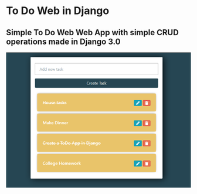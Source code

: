 # To Do Web in Django
## Simple To Do Web Web App with simple CRUD operations made in Django 3.0
![Image](https://github.com/SaulGallegos/Todo-Web/blob/master/1.PNG?raw=true)
